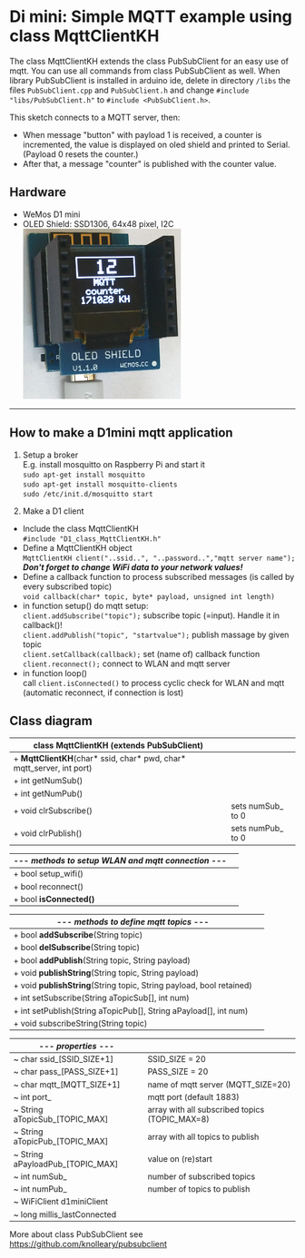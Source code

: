 # Di mini: Simple MQTT example using class MqttClientKH

The class MqttClientKH extends the class PubSubClient for an easy use of mqtt. You can use all commands from class PubSubClient as well.
When library PubSubClient is installed in arduino ide, delete in directory `/libs` the files `PubSubClient.cpp` and `PubSubClient.h` and change `#include "libs/PubSubClient.h"` to `#include <PubSubClient.h>`.

This sketch connects to a MQTT server, then:
* When message "button" with payload 1 is received, a counter is incremented, the value is displayed on oled shield and printed to Serial. (Payload 0 resets the counter.)
* After that, a message "counter" is published with the counter value.
## Hardware
* WeMos D1 mini
* OLED Shield: SSD1306, 64x48 pixel, I2C   
![D1mini oled mqtt counter](./images/D1_OLED_mqtt1.png "D1mini with oled showing mqtt counter")
---

## How to make a D1mini mqtt application
1. Setup a broker  
E.g. install mosquitto on Raspberry Pi and start it  
`sudo apt-get install mosquitto`  
`sudo apt-get install mosquitto-clients`  
`sudo /etc/init.d/mosquitto start`  

2. Make a D1 client
* Include the class MqttClientKH  
  `#include "D1_class_MqttClientKH.h"`  
* Define a MqttClientKH object  
  `MqttClientKH client("..ssid..", "..password..","mqtt server name");`  
__*Don't forget to change WiFi data to your network values!*__
* Define a callback function to process subscribed messages (is called by every subscribed topic)  
  `void callback(char* topic, byte* payload, unsigned int length)`  
* in function setup() do mqtt setup:  
  `client.addSubscribe("topic");` subscribe topic (=input). Handle it in  callback()!  
  `client.addPublish("topic", "startvalue");` publish massage by given topic  
  `client.setCallback(callback);` set (name of) callback function  
  `client.reconnect();` connect to WLAN and mqtt server  
* in function loop()  
  call `client.isConnected()` to process cyclic check for WLAN and mqtt (automatic reconnect, if connection is lost)  

## Class diagram
| class MqttClientKH (extends PubSubClient) |     |
| ----------------------------------------- | --- |
| + __MqttClientKH__(char* ssid, char* pwd, char* mqtt_server, int port) |     |
| + int  getNumSub()    |     |
| + int  getNumPub()    |     |
| + void clrSubscribe() | sets numSub_ to 0 |
| + void clrPublish()   | sets numPub_ to 0 |

| --- *methods to setup WLAN and mqtt connection* --- |     |
| --------------------------------------------------- | --- |
| + bool setup_wifi()  |     |
| + bool reconnect()   |     |
| + bool __isConnected()__ |     |

| --- *methods to define mqtt topics* --- |     |
| --------------------------------------- | --- |
| + bool __addSubscribe__(String topic) |     |
| + bool __delSubscribe__(String topic) |     |
| + bool __addPublish__(String topic, String payload) |     |
| + void __publishString__(String topic, String payload) |     |
| + void __publishString__(String topic, String payload, bool retained) |     |
| + int  setSubscribe(String aTopicSub[], int num) |     |
| + int  setPublish(String aTopicPub[], String aPayload[], int num) |     |
| + void subscribeString(String topic) |     |

| --- *properties* --- |     |
| -------------------- | --- |
| ~ char ssid_[SSID_SIZE+1] | SSID_SIZE = 20 |
| ~ char pass_[PASS_SIZE+1] | PASS_SIZE = 20 |
| ~ char mqtt_[MQTT_SIZE+1] | name of mqtt server (MQTT_SIZE=20) |
| ~ int  port_ | mqtt port (default 1883) |
| ~ String aTopicSub_[TOPIC_MAX] | array with all subscribed topics (TOPIC_MAX=8) |
| ~ String aTopicPub_[TOPIC_MAX] | array with all topics to publish |
| ~ String aPayloadPub_[TOPIC_MAX] | value on (re)start |
| ~ int numSub_ | number of subscribed topics |
| ~ int numPub_ | number of topics to publish |
| ~ WiFiClient d1miniClient   |     |
| ~ long millis_lastConnected |     |

More about class PubSubClient see https://github.com/knolleary/pubsubclient

